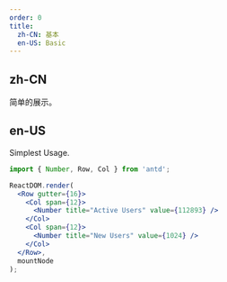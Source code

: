 ```yaml
---
order: 0
title:
  zh-CN: 基本
  en-US: Basic
---
```


## zh-CN

简单的展示。

## en-US

Simplest Usage.

```jsx
import { Number, Row, Col } from 'antd';

ReactDOM.render(
  <Row gutter={16}>
    <Col span={12}>
      <Number title="Active Users" value={112893} />
    </Col>
    <Col span={12}>
      <Number title="New Users" value={1024} />
    </Col>
  </Row>,
  mountNode
);
```
